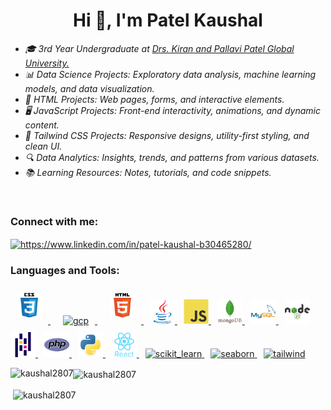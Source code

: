 <h1 align="center">Hi 👋, I'm Patel Kaushal</h1>
<!-- <h3 align="center">A passionate frontend developer from India</h3> -->
<p>
  <em>
    <ul>
        <li>🎓 3rd Year Undergraduate at <a href="https://kpgu.ac.in/">Drs. Kiran and Pallavi Patel Global University.</a></li>
<!--         <li>👨‍💻 Aspiring Software Developer 🚀</li> -->
<!--         <li>🎨 Design Enthusiast 🎨</li> -->
<!--         <li>🌟 Obsessed with continuous learning and self-improvement</li> -->
             <li>📊 Data Science Projects: Exploratory data analysis, machine learning models, and data visualization.</li>
             <li>🚀 HTML Projects: Web pages, forms, and interactive elements.</li>
             <li>🖥️ JavaScript Projects: Front-end interactivity, animations, and dynamic content.</li>
             <li>🎨 Tailwind CSS Projects: Responsive designs, utility-first styling, and clean UI.</li>
             <li>🔍 Data Analytics: Insights, trends, and patterns from various datasets.</li>
             <li>📚 Learning Resources: Notes, tutorials, and code snippets.</li>
    </ul>
  </em>  
</p>
<!-- <p align="left"> <img src="https://komarev.com/ghpvc/?username=kaushal2807&label=Profile%20views&color=0e75b6&style=flat" alt="kaushal2807" /> </p> -->

<h3 align="left">Connect with me:</h3>
<p align="left">
<a href="https://linkedin.com/in/https://www.linkedin.com/in/patel-kaushal-b30465280/" target="blank"><img align="center" src="https://raw.githubusercontent.com/rahuldkjain/github-profile-readme-generator/master/src/images/icons/Social/linked-in-alt.svg" alt="https://www.linkedin.com/in/patel-kaushal-b30465280/" height="30" width="40" /></a>
</p>

<h3 align="left">Languages and Tools:</h3>
 <p align="left">
    <a href="https://www.w3schools.com/css/" target="_blank" rel="noreferrer" style="padding-right: 10px;">
      <img src="https://raw.githubusercontent.com/devicons/devicon/master/icons/css3/css3-original-wordmark.svg" alt="css3" width="40" height="40" style="padding: 10px 10px 10px 10px"/>
    </a>
    <a href="https://cloud.google.com" target="_blank" rel="noreferrer" style="margin-right: 10px;">
      <img src="https://www.vectorlogo.zone/logos/google_cloud/google_cloud-icon.svg" alt="gcp" width="40" height="40" style="padding: 10px 10px 10px 10px"/>
    </a>
    <a href="https://www.w3.org/html/" target="_blank" rel="noreferrer" style="padding-right: 10px;">
      <img src="https://raw.githubusercontent.com/devicons/devicon/master/icons/html5/html5-original-wordmark.svg" alt="html5" width="40" height="40" style="padding: 10px 10px 10px 10px"/>
    </a>
    <a href="https://www.java.com" target="_blank" rel="noreferrer" style="padding-right: 10px;">
      <img src="https://raw.githubusercontent.com/devicons/devicon/master/icons/java/java-original.svg" alt="java" width="40" height="40"/>
    </a>
    <a href="https://developer.mozilla.org/en-US/docs/Web/JavaScript" target="_blank" rel="noreferrer" style="padding-right: 10px;">
      <img src="https://raw.githubusercontent.com/devicons/devicon/master/icons/javascript/javascript-original.svg" alt="javascript" width="40" height="40"/>
    </a>
    <a href="https://www.mongodb.com/" target="_blank" rel="noreferrer" style="padding-right: 10px;">
      <img src="https://raw.githubusercontent.com/devicons/devicon/master/icons/mongodb/mongodb-original-wordmark.svg" alt="mongodb" width="40" height="40"/>
    </a>
    <a href="https://www.mysql.com/" target="_blank" rel="noreferrer" style="padding-right: 10px;">
      <img src="https://raw.githubusercontent.com/devicons/devicon/master/icons/mysql/mysql-original-wordmark.svg" alt="mysql" width="40" height="40"/>
    </a>
    <a href="https://nodejs.org" target="_blank" rel="noreferrer" style="padding-right: 10px;">
      <img src="https://raw.githubusercontent.com/devicons/devicon/master/icons/nodejs/nodejs-original-wordmark.svg" alt="nodejs" width="40" height="40"/>
    </a>
    <a href="https://pandas.pydata.org/" target="_blank" rel="noreferrer" style="padding-right: 10px;">
      <img src="https://raw.githubusercontent.com/devicons/devicon/2ae2a900d2f041da66e950e4d48052658d850630/icons/pandas/pandas-original.svg" alt="pandas" width="40" height="40"/>
    </a>
    <a href="https://www.php.net" target="_blank" rel="noreferrer" style="padding-right: 10px;">
      <img src="https://raw.githubusercontent.com/devicons/devicon/master/icons/php/php-original.svg" alt="php" width="40" height="40"/>
    </a>
    <a href="https://www.python.org" target="_blank" rel="noreferrer" style="padding-right: 10px;">
      <img src="https://raw.githubusercontent.com/devicons/devicon/master/icons/python/python-original.svg" alt="python" width="40" height="40"/>
    </a>
    <a href="https://reactjs.org/" target="_blank" rel="noreferrer" style="padding-right: 10px;">
      <img src="https://raw.githubusercontent.com/devicons/devicon/master/icons/react/react-original-wordmark.svg" alt="react" width="40" height="40"/>
    </a>
    <a href="https://scikit-learn.org/" target="_blank" rel="noreferrer" style="padding-right: 10px;">
      <img src="https://upload.wikimedia.org/wikipedia/commons/0/05/Scikit_learn_logo_small.svg" alt="scikit_learn" width="40" height="40"/>
    </a>
    <a href="https://seaborn.pydata.org/" target="_blank" rel="noreferrer" style="padding-right: 10px;">
      <img src="https://seaborn.pydata.org/_images/logo-mark-lightbg.svg" alt="seaborn" width="40" height="40"/>
    </a>
    <a href="https://tailwindcss.com/" target="_blank" rel="noreferrer" style="padding-right: 10px;">
      <img src="https://www.vectorlogo.zone/logos/tailwindcss/tailwindcss-icon.svg" alt="tailwind" width="40" height="40"/>
    </a>

<p><img align="left" src="https://github-readme-stats.vercel.app/api/top-langs?username=kaushal2807&show_icons=true&locale=en&layout=compact&bg_color=0d1117&text_color=ffffff" alt="kaushal2807" /></p>

<p><img align="center" src="https://github-readme-streak-stats.herokuapp.com/?user=kaushal2807&theme=dark" alt="kaushal2807" /></p>

<p> <img align="center" src="https://github-readme-stats.vercel.app/api?username=kaushal2807&show_icons=true&locale=en&bg_color=0d1117&text_color=ffffff" alt="kaushal2807" /></p>


